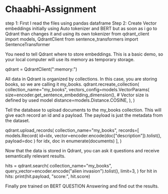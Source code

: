 # Chaabhi-Assignment
step 1: First I read the files using pandas dataframe
Step 2: Create Vector embeddings initially using Auto tokenizer and BERT but as soon as i go to Qdrant than changes it and using its own tokenizer
from qdrant_client import models, QdrantClient
from sentence_transformers import SentenceTransformer

You need to tell Qdrant where to store embeddings. This is a basic demo, so your local computer will use its memory as temporary storage.

qdrant = QdrantClient(":memory:")



All data in Qdrant is organized by collections. In this case, you are storing books, so we are calling it my_books.
qdrant.recreate_collection(
    collection_name="my_books",
    vectors_config=models.VectorParams(
        size=encoder.get_sentence_embedding_dimension(),  # Vector size is defined by used model
        distance=models.Distance.COSINE,
    ),
)



Tell the database to upload documents to the my_books collection. This will give each record an id and a payload. The payload is just the metadata from the dataset.

qdrant.upload_records(
    collection_name="my_books",
    records=[
        models.Record(
            id=idx, vector=encoder.encode(doc["description"]).tolist(), payload=doc
        )
        for idx, doc in enumerate(documents)
    ],
)


Now that the data is stored in Qdrant, you can ask it questions and receive semantically relevant results.

hits = qdrant.search(
    collection_name="my_books",
    query_vector=encoder.encode("alien invasion").tolist(),
    limit=3,
)
for hit in hits:
    print(hit.payload, "score:", hit.score)


Finally pre trained on BERT QUESTION Answering and find out the results.
